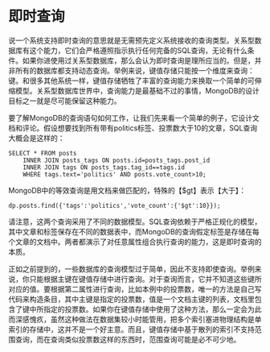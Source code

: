 # 即时查询

说一个系统支持即时查询的意思就是无需预先定义系统接收的查询类型。关系型数据库有这个能力，它们会严格遵照指示执行任何完备的SQL查询，无论有什么条件。如果你进使用过关系型数据库，那么会认为即时查询是理所应当的。但是，并非所有的数据库都支持动态查询。举例来说，键值存储只能按一个维度来查询：键。和很多其他系统一样，键值存储牺牲了丰富的查询能力来换取一个简单的可伸缩模型。关系型数据库世界中，查询能力是最基础不过的事情，MongoDB的设计目标之一就是尽可能保留这种能力。

要了解MongoDB的查询语句如何工作，让我们先来看一个简单的例子，它设计文档和评论。假设想要找到所有带有politics标签、投票数大于10的文章，SQL查询大概会是这样的：

```
SELECT * FROM posts
    INNER JOIN posts_tags ON posts.id=posts_tags.post_id
    INNER JOIN tags ON posts_tags.tag_id==tags.id
    WHERE tags.text='politics' AND posts.vote_count>10;
```

MongoDB中的等效查询是用文档来做匹配的，特殊的【$gt】表示【大于】：

```
dp.posts.find({'tags':'politics','vote_count':{'$gt':10}});
```

请注意，这两个查询采用了不同的数据模型。SQL查询依赖于严格正规化的模型，其中文章和标签保存在不同的数据表中，而MongoDB的查询假定标签是存储在每个文章的文档中。两者都演示了对任意属性组合执行查询的能力，这是即时查询的本质。

正如之前提到的，一些数据库的查询模型过于简单，因此不支持即使查询。举例来说，你只能根据主键在键值存储中进行查询。对于查询而言，它并不知道这些键所对应的值。要根据第二属性进行查询，比如本例中的投票数，唯一的方法是自己写代码来构造条目，其中主键是指定的投票数，值是一个文档主键的列表，文档里包含了键中所指定的投票数。如果你在键值存储中使用了这种方法，那么一定会为此而深感愧疚，虽然这种做法在数据集较小时能管用，把多个索引塞进物理结构是单索引的存储中，这并不是一个好主意。而且，键值存储中基于散列的索引不支持范围查询，而在查询类似投票数这样的东西时，范围查询可能是必不可少地。

